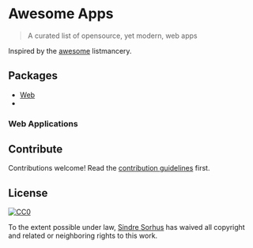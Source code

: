 # Awesome Apps

> A curated list of opensource, yet modern, web apps

Inspired by the [awesome](https://github.com/sindresorhus/awesome) listmancery.


## Packages

- [Web](#web-applications)
- 

### Web Applications



## Contribute

Contributions welcome! Read the [contribution guidelines](contributing.md) first.


## License

[![CC0](http://i.creativecommons.org/p/zero/1.0/88x31.png)](http://creativecommons.org/publicdomain/zero/1.0/)

To the extent possible under law, [Sindre Sorhus](http://sindresorhus.com) has waived all copyright and related or neighboring rights to this work.
